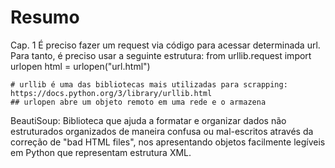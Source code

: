 # Resumo

Cap. 1
  É preciso fazer um request via código para acessar determinada url. Para tanto, é preciso usar a seguinte estrutura:
    from urllib.request import urlopen
    html = urlopen("url.html")
    
    # urllib é uma das bibliotecas mais utilizadas para scrapping: https://docs.python.org/3/library/urllib.html
    ## urlopen abre um objeto remoto em uma rede e o armazena
  
  BeautiSoup:
    Biblioteca que ajuda a formatar e organizar dados não estruturados organizados de maneira confusa ou mal-escritos através da correção     de "bad HTML files", nos apresentando objetos facilmente legíveis em Python que representam estrutura XML.
